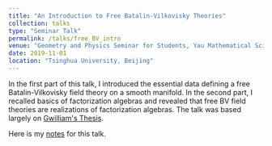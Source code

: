 ```yaml
---
title: "An Introduction to Free Batalin-Vilkovisky Theories"
collection: talks
type: "Seminar Talk"
permalink: /talks/free_BV_intro
venue: "Geometry and Physics Seminar for Students, Yau Mathematical Sciences Center"
date: 2019-11-01
location: "Tsinghua University, Beijing"
---
```


In the first part of this talk, I introduced the essential data defining a free Batalin-Vilkovisky field theory on a smooth manifold. In the second part, I recalled basics of factorization algebras and revealed that free BV field theories are realizations of factorization algebras. The talk was based largely on [Gwilliam's Thesis](https://ncatlab.org/nlab/files/GwilliamThesis.pdf).


Here is my [notes](https://triangdrie.github.io/files/free_BV_intro.pdf) for this talk. 

